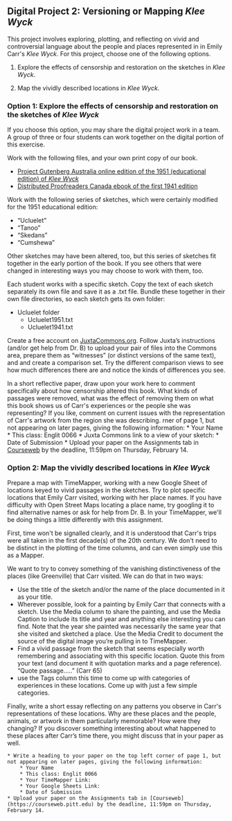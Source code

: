 ## Digital Project 2: Versioning or Mapping *Klee Wyck*
This project involves exploring, plotting, and reflecting on vivid and controversial language about the people and places represented in in Emily Carr's *Klee Wyck*. For this project, choose one of the following options. 

1. Explore the effects of censorship and restoration on the sketches in *Klee Wyck*.

1. Map the vividly described locations in *Klee Wyck*. 

### Option 1: Explore the effects of censorship and restoration on the sketches of *Klee Wyck*

If you choose this option, you may share the digital project work in a team. A group of three or four students can work together on the digital portion of this exercise. 

Work with the following files, and your own print copy of our book.

* [Project Gutenberg Australia online edition of the 1951 (educational edition) of *Klee Wyck*](http://gutenberg.net.au/ebooks01/0100131.txt)
* [Distributed Proofreaders Canada ebook of the first 1941 edition](https://www.fadedpage.com/books/20171241/html.php)

Work with the following series of sketches, which were certainly modified for the 1951 educational edition:
* “Ucluelet”
* “Tanoo”
* “Skedans”
* “Cumshewa”

Other sketches may have been altered, too, but this series of sketches fit together in the early portion of the book. If you see others that were changed in interesting ways you may choose to work with them, too.

Each student works with a specific sketch. Copy the text of each sketch separately its own file and save it as a .txt file. Bundle these together in their own file directories, so each sketch gets its own folder:
* Ucluelet folder
     * Ucluelet1951.txt
     * Ucluelet1941.txt

Create a free account on [JuxtaCommons.org](http://juxtacommons.org/). Follow Juxta’s instructions (and/or get help from Dr. B) to upload your pair of files into the Commons area, prepare them as “witnesses” (or distinct versions of the same text), and and create a comparison set. Try the different comparison views to see how much differences there are and notice the kinds of differences you see.

In a short reflective paper, draw upon your work here to comment specifically about how censorship altered this book. What kinds of passages were removed, what was the effect of removing them on what this book shows us of Carr's experiences or the people she was representing? If you like, comment on current issues with the representation of Carr's artwork from the region she was describing. 
rner of page 1, but not appearing on later pages, giving the following information:
        * Your Name
        * This class: Englit 0066
        * Juxta Commons link to a view of your sketch:
        * Date of Submission
    * Upload your paper on the Assignments tab in [Courseweb](https://courseweb.pitt.edu) by the deadline, 11:59pm on Thursday, February 14.  


### Option 2: Map the vividly described locations in *Klee Wyck*

Prepare a map with TimeMapper, working with a new Google Sheet of locations keyed to vivid passages in the sketches. Try to plot specific locations that Emily Carr visited, working with her place names. If you have difficulty with Open Street Maps locating a place name, try googling it to find alternative names or ask for help from Dr. B. In your TimeMapper, we'll be doing things a little differently with this assignment. 

First, time won't be signalled clearly, and it is understood that Carr's trips were all taken in the first decade(s) of the 20th century. We don't need to be distinct in the plotting of the time columns, and can even simply use this as a Mapper. 

We want to try to convey something of the vanishing distinctiveness of the places (like Greenville) that Carr visited. We can do that in two ways:

* Use the title of the sketch and/or the name of the place documented in it as your title. 
* Wherever possible, look for a painting by Emily Carr that connects with a sketch. Use the Media column to share the painting, and use the Media Caption to include its title and year and anything else interesting you can find. Note that the year she painted was necessarily the same year that she visited and sketched a place. Use the Media Credit to document the source of the digital image you’re pulling in to TimeMapper.
* Find a vivid passage from the sketch that seems especially worth remembering and associating with this specific location. Quote this from your text (and document it with quotation marks and a page reference). 
“Quote passage.....” (Carr 65)
* use the Tags column this time to come up with categories of experiences in these locations. Come up with just a few simple categories.

Finally, write a short essay reflecting on any patterns you observe in Carr's representations of these locations. Why are these places and the people, animals, or artwork in them particularly memorable? How were they changing? If you discover something interesting about what happened to these places after Carr’s time there, you might discuss that in your paper as well. 

    * Write a heading to your paper on the top left corner of page 1, but not appearing on later pages, giving the following information:
        * Your Name
        * This class: Englit 0066
        * Your TimeMapper Link: 
        * Your Google Sheets Link: 
        * Date of Submission
    * Upload your paper on the Assignments tab in [Courseweb](https://courseweb.pitt.edu) by the deadline, 11:59pm on Thursday, February 14.  
